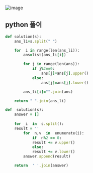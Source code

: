 ![image](https://user-images.githubusercontent.com/45659433/157180509-f1b66982-fd71-4dce-ab90-33e90cb54008.png)

##  python 풀이 
```ruby
def solution(s):
    ans_li=s.split(" ")

    for  i in range(len(ans_li)):
        ans=list(ans_li[i])

        for j in range(len(ans)):
            if j%2==0:
                ans[j]=ans[j].upper()
            else:
                ans[j]=ans[j].lower()

        ans_li[i]="".join(ans)

    return " ".join(ans_li)
```

```ruby
def  solution(s):
	answer = []
	
	for  i  in  s.split():
	result = ''
		for  n,v  in  enumerate(i):
			if  n%2 == 0:
			result += v.upper()
			else:
			result += v.lower()
		answer.append(result)

	return  ' '.join(answer)
```
<!--stackedit_data:
eyJoaXN0b3J5IjpbMzk0NDYwNDksMTQwMjE5NTIxOF19
-->